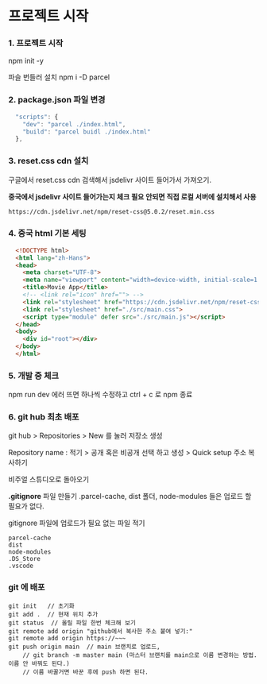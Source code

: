 # 프로젝트 시작

### 1. 프로젝트 시작
npm init -y 

파슬 번들러 설치
npm i -D parcel 

### 2.  package.json 파일 변경
  ```js
    "scripts": {
      "dev": "parcel ./index.html",
      "build": "parcel buidl ./index.html"    
    },
  ```

### 3. reset.css cdn 설치
구글에서 reset.css cdn 검색해서 jsdelivr 사이트 들어가서 가져오기. 

**중국에서 jsdelivr 사이트 들어가는지 체크 필요 안되면 직접 로컬 서버에 설치해서 사용**

``` html
https://cdn.jsdelivr.net/npm/reset-css@5.0.2/reset.min.css
```

### 4. 중국 html 기본 세팅
``` html
  <!DOCTYPE html>
  <html lang="zh-Hans">
  <head>
    <meta charset="UTF-8">
    <meta name="viewport" content="width=device-width, initial-scale=1.0">
    <title>Movie App</title>
    <!-- <link rel="icon" href=""> -->
    <link rel="stylesheet" href="https://cdn.jsdelivr.net/npm/reset-css@5.0.2/reset.min.css"> 
    <link rel="stylesheet" href="./src/main.css">
    <script type="module" defer src="./src/main.js"></script>
  </head>
  <body>
    <div id="root"></div>
  </body>
  </html>
```

### 5. 개발 중 체크
npm run dev 
에러 뜨면 하나씩 수정하고
ctrl + c 로 npm 종료

### 6. git hub 최초 배포
git hub > Repositories > New 를 눌러 저장소 생성 

Repository name : 적기 > 공개 혹은 비공개 선택 하고 생성 > Quick setup 주소 복사하기

비주얼 스튜디오로 돌아오기

**.gitignore** 파일 만들기
.parcel-cache, dist 폴더, node-modules 들은 업로드 할 필요가 없다.

gitignore 파일에 업로드가 필요 없는 파일 적기
```
parcel-cache
dist
node-modules
.DS_Store
.vscode
```

### git 에 배포 ###

``` turminal
git init   // 초기화
git add .  // 현재 위치 추가
git status  // 올릴 파일 한번 체크해 보기
git remote add origin "github에서 복사한 주소 붙여 넣기:"
git remote add origin https://~~~
git push origin main  // main 브랜치로 업로드,
    // git branch -m master main (마스터 브랜치를 main으로 이름 변경하는 방법. 이름 안 바꿔도 된다.)
    // 이름 바꿀거면 바꾼 후에 push 하면 된다.



```



























